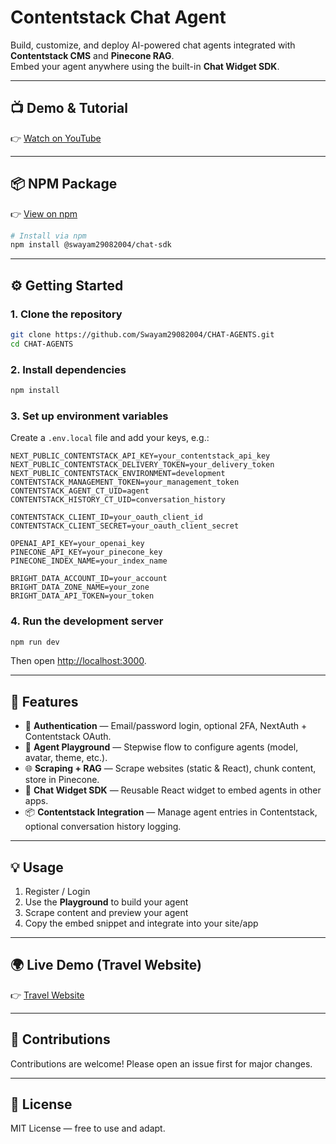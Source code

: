 # Contentstack Chat Agent

Build, customize, and deploy AI-powered chat agents integrated with **Contentstack CMS** and **Pinecone RAG**.  
Embed your agent anywhere using the built-in **Chat Widget SDK**.  

---

## 📺 Demo & Tutorial

👉 [Watch on YouTube](https://youtu.be/3wFCslqKknA)  

---

## 📦 NPM Package

👉 [View on npm](https://www.npmjs.com/package/@swayam29082004/chat-sdk?activeTab=code)  

```bash
# Install via npm
npm install @swayam29082004/chat-sdk
```

---

## ⚙️ Getting Started

### 1. Clone the repository  
```bash
git clone https://github.com/Swayam29082004/CHAT-AGENTS.git
cd CHAT-AGENTS
```

### 2. Install dependencies
```bash
npm install
```

### 3. Set up environment variables

Create a `.env.local` file and add your keys, e.g.:

```env
NEXT_PUBLIC_CONTENTSTACK_API_KEY=your_contentstack_api_key
NEXT_PUBLIC_CONTENTSTACK_DELIVERY_TOKEN=your_delivery_token
NEXT_PUBLIC_CONTENTSTACK_ENVIRONMENT=development
CONTENTSTACK_MANAGEMENT_TOKEN=your_management_token
CONTENTSTACK_AGENT_CT_UID=agent
CONTENTSTACK_HISTORY_CT_UID=conversation_history

CONTENTSTACK_CLIENT_ID=your_oauth_client_id
CONTENTSTACK_CLIENT_SECRET=your_oauth_client_secret

OPENAI_API_KEY=your_openai_key
PINECONE_API_KEY=your_pinecone_key
PINECONE_INDEX_NAME=your_index_name

BRIGHT_DATA_ACCOUNT_ID=your_account
BRIGHT_DATA_ZONE_NAME=your_zone
BRIGHT_DATA_API_TOKEN=your_token
```

### 4. Run the development server

```bash
npm run dev
```

Then open [http://localhost:3000](http://localhost:3000).  

---

## 🚀 Features

* 🔐 **Authentication** — Email/password login, optional 2FA, NextAuth + Contentstack OAuth.
* 🎨 **Agent Playground** — Stepwise flow to configure agents (model, avatar, theme, etc.).
* 🌐 **Scraping + RAG** — Scrape websites (static & React), chunk content, store in Pinecone.
* 💬 **Chat Widget SDK** — Reusable React widget to embed agents in other apps.
* 📦 **Contentstack Integration** — Manage agent entries in Contentstack, optional conversation history logging.

---

## 💡 Usage

1. Register / Login  
2. Use the **Playground** to build your agent  
3. Scrape content and preview your agent  
4. Copy the embed snippet and integrate into your site/app  

---

## 🌍 Live Demo (Travel Website)

👉 [Travel Website](https://travel-websiteess.onrender.com)  

---

## 🤝 Contributions

Contributions are welcome! Please open an issue first for major changes.

---

## 📄 License

MIT License — free to use and adapt.